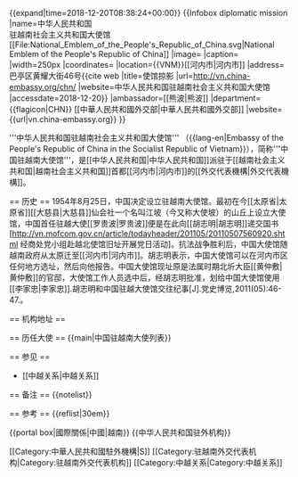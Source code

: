 {{expand|time=2018-12-20T08:38:24+00:00}}
{{Infobox diplomatic mission
|name=中华人民共和国<br>驻越南社会主义共和国大使馆<br />[[File:National_Emblem_of_the_People's_Republic_of_China.svg|National Emblem of the People's Republic of China]]
|image=
|caption=
|width=250px
|coordinates=
|location={{VNM}}[[河内市|河内市]]
|address=巴亭区黄耀大街46号<ref>{{cite web |title=使馆掠影 |url=http://vn.china-embassy.org/chn/ |website=中华人民共和国驻越南社会主义共和国大使馆 |accessdate=2018-12-20}}</ref>
|ambassador=[[熊波|熊波]]
|department={{flagicon|CHN}} [[中華人民共和國外交部|中華人民共和國外交部]]
|website={{url|vn.china-embassy.org}}
}}

'''中华人民共和国驻越南社会主义共和国大使馆''' （{{lang-en|Embassy of the People's Republic of China in the Socialist Republic of Vietnam}}），简称'''中国驻越南大使馆'''，是[[中华人民共和国|中华人民共和国]]派驻于[[越南社会主义共和国|越南社会主义共和国]]首都[[河内市|河内市]]的[[外交代表機構|外交代表機構]]。

== 历史 ==
1954年8月25日，中国决定设立驻越南大使馆。最初在今[[太原省|太原省]][[大慈县|大慈县]]仙会社一个名叫江坡（今又称大使坡）的山丘上设立大使馆，中国首任驻越大使[[罗贵波|罗贵波]]便是在此向[[胡志明|胡志明]]递交国书<ref>[http://vn.mofcom.gov.cn/article/todayheader/201105/20110507560920.shtml 经商处党小组赴越北使馆旧址开展党日活动]</ref>。抗法战争胜利后，中国大使馆随越南政府从太原迁至[[河内市|河内市]]。胡志明表示，中国大使馆可以在河内市区任何地方选址，然后向他报告。中国大使馆现址原是法属时期北圻大臣[[黄仲敷|黄仲敷]]的官邸，大使馆工作人员选中后，经胡志明批准，划给中国大使馆使用<ref>[[李家忠|李家忠]].胡志明和中国驻越大使馆交往纪事[J].党史博览,2011(05):46-47.</ref>。

== 机构地址 ==

== 历任大使 ==
{{main|中国驻越南大使列表}}

== 参见 ==
* [[中越关系|中越关系]]

== 备注 ==
{{notelist}}

== 参考 ==
{{reflist|30em}}

{{portal box|國際關係|中國|越南}}
{{中华人民共和国驻外机构}}

[[Category:中華人民共和國駐外機構|S]]
[[Category:驻越南外交代表机构|Category:驻越南外交代表机构]]
[[Category:中越关系|Category:中越关系]]